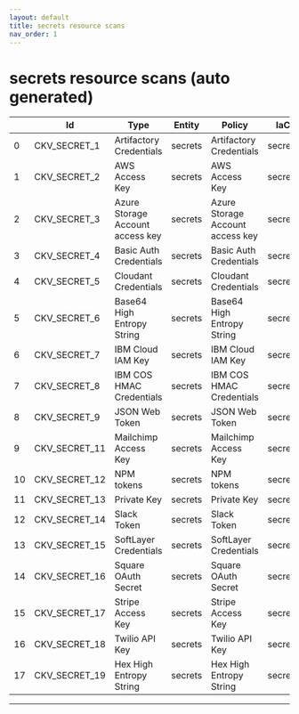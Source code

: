 ```yaml
---
layout: default
title: secrets resource scans
nav_order: 1
---
```


# secrets resource scans (auto generated)

|    | Id            | Type                             | Entity   | Policy                           | IaC     | Resource Link                                                                                                                                                              |
|----|---------------|----------------------------------|----------|----------------------------------|---------|----------------------------------------------------------------------------------------------------------------------------------------------------------------------------|
|  0 | CKV_SECRET_1  | Artifactory Credentials          | secrets  | Artifactory Credentials          | secrets | [policy_metadata_integration.py](https://github.com/bridgecrewio/checkov/blob/main/checkov/common/bridgecrew/integration_features/features/policy_metadata_integration.py) |
|  1 | CKV_SECRET_2  | AWS Access Key                   | secrets  | AWS Access Key                   | secrets | [policy_metadata_integration.py](https://github.com/bridgecrewio/checkov/blob/main/checkov/common/bridgecrew/integration_features/features/policy_metadata_integration.py) |
|  2 | CKV_SECRET_3  | Azure Storage Account access key | secrets  | Azure Storage Account access key | secrets | [policy_metadata_integration.py](https://github.com/bridgecrewio/checkov/blob/main/checkov/common/bridgecrew/integration_features/features/policy_metadata_integration.py) |
|  3 | CKV_SECRET_4  | Basic Auth Credentials           | secrets  | Basic Auth Credentials           | secrets | [policy_metadata_integration.py](https://github.com/bridgecrewio/checkov/blob/main/checkov/common/bridgecrew/integration_features/features/policy_metadata_integration.py) |
|  4 | CKV_SECRET_5  | Cloudant Credentials             | secrets  | Cloudant Credentials             | secrets | [policy_metadata_integration.py](https://github.com/bridgecrewio/checkov/blob/main/checkov/common/bridgecrew/integration_features/features/policy_metadata_integration.py) |
|  5 | CKV_SECRET_6  | Base64 High Entropy String       | secrets  | Base64 High Entropy String       | secrets | [policy_metadata_integration.py](https://github.com/bridgecrewio/checkov/blob/main/checkov/common/bridgecrew/integration_features/features/policy_metadata_integration.py) |
|  6 | CKV_SECRET_7  | IBM Cloud IAM Key                | secrets  | IBM Cloud IAM Key                | secrets | [policy_metadata_integration.py](https://github.com/bridgecrewio/checkov/blob/main/checkov/common/bridgecrew/integration_features/features/policy_metadata_integration.py) |
|  7 | CKV_SECRET_8  | IBM COS HMAC Credentials         | secrets  | IBM COS HMAC Credentials         | secrets | [policy_metadata_integration.py](https://github.com/bridgecrewio/checkov/blob/main/checkov/common/bridgecrew/integration_features/features/policy_metadata_integration.py) |
|  8 | CKV_SECRET_9  | JSON Web Token                   | secrets  | JSON Web Token                   | secrets | [policy_metadata_integration.py](https://github.com/bridgecrewio/checkov/blob/main/checkov/common/bridgecrew/integration_features/features/policy_metadata_integration.py) |
|  9 | CKV_SECRET_11 | Mailchimp Access Key             | secrets  | Mailchimp Access Key             | secrets | [policy_metadata_integration.py](https://github.com/bridgecrewio/checkov/blob/main/checkov/common/bridgecrew/integration_features/features/policy_metadata_integration.py) |
| 10 | CKV_SECRET_12 | NPM tokens                       | secrets  | NPM tokens                       | secrets | [policy_metadata_integration.py](https://github.com/bridgecrewio/checkov/blob/main/checkov/common/bridgecrew/integration_features/features/policy_metadata_integration.py) |
| 11 | CKV_SECRET_13 | Private Key                      | secrets  | Private Key                      | secrets | [policy_metadata_integration.py](https://github.com/bridgecrewio/checkov/blob/main/checkov/common/bridgecrew/integration_features/features/policy_metadata_integration.py) |
| 12 | CKV_SECRET_14 | Slack Token                      | secrets  | Slack Token                      | secrets | [policy_metadata_integration.py](https://github.com/bridgecrewio/checkov/blob/main/checkov/common/bridgecrew/integration_features/features/policy_metadata_integration.py) |
| 13 | CKV_SECRET_15 | SoftLayer Credentials            | secrets  | SoftLayer Credentials            | secrets | [policy_metadata_integration.py](https://github.com/bridgecrewio/checkov/blob/main/checkov/common/bridgecrew/integration_features/features/policy_metadata_integration.py) |
| 14 | CKV_SECRET_16 | Square OAuth Secret              | secrets  | Square OAuth Secret              | secrets | [policy_metadata_integration.py](https://github.com/bridgecrewio/checkov/blob/main/checkov/common/bridgecrew/integration_features/features/policy_metadata_integration.py) |
| 15 | CKV_SECRET_17 | Stripe Access Key                | secrets  | Stripe Access Key                | secrets | [policy_metadata_integration.py](https://github.com/bridgecrewio/checkov/blob/main/checkov/common/bridgecrew/integration_features/features/policy_metadata_integration.py) |
| 16 | CKV_SECRET_18 | Twilio API Key                   | secrets  | Twilio API Key                   | secrets | [policy_metadata_integration.py](https://github.com/bridgecrewio/checkov/blob/main/checkov/common/bridgecrew/integration_features/features/policy_metadata_integration.py) |
| 17 | CKV_SECRET_19 | Hex High Entropy String          | secrets  | Hex High Entropy String          | secrets | [policy_metadata_integration.py](https://github.com/bridgecrewio/checkov/blob/main/checkov/common/bridgecrew/integration_features/features/policy_metadata_integration.py) |


---


